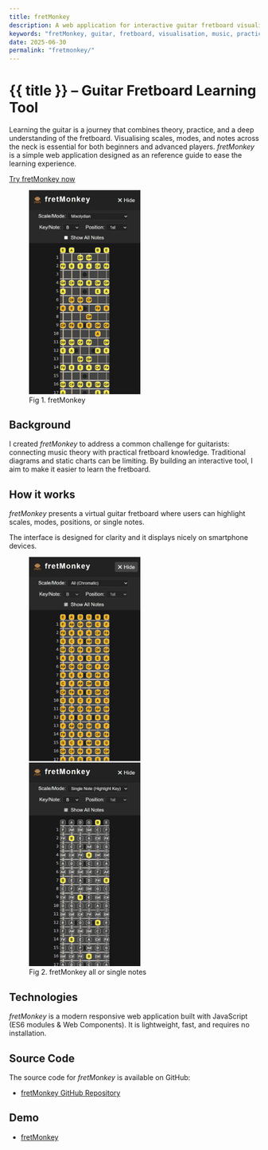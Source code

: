 ```yaml
---
title: fretMonkey
description: A web application for interactive guitar fretboard visualisation and practice.
keywords: "fretMonkey, guitar, fretboard, visualisation, music, practice"
date: 2025-06-30
permalink: "fretmonkey/"
---
```


# {{ title }} – Guitar Fretboard Learning Tool

Learning the guitar is a journey that combines theory, practice, and a deep understanding of the fretboard. Visualising scales, modes, and notes across the neck is essential for both beginners and advanced players. *fretMonkey* is a simple web application designed as an reference guide to ease the learning experience.

<a href="/app/fretmonkey/" class="action-button-primary">Try fretMonkey now</a>

<figure>
    <img src="/content-software/images/fretmonkey-mixolydian-b.webp" alt="fretmonkey Fretboard Visualisation" style="width:16em" />
    <figcaption>Fig 1. fretMonkey</figcaption>
</figure>

<div id="toc" class="table-of-contents"></div>

## Background

I created *fretMonkey* to address a common challenge for guitarists: connecting music theory with practical fretboard knowledge. Traditional diagrams and static charts can be limiting. By building an interactive tool, I aim to make it easier to learn the fretboard.

## How it works

*fretMonkey* presents a virtual guitar fretboard where users can highlight scales, modes, positions, or single notes.

The interface is designed for clarity and it displays nicely on smartphone devices.

<figure>
    <img src="/content-software/images/fretmonkey-notes-all.webp" alt="fretmonkey All Notes"  style="width:16em" />
    <img src="/content-software/images/fretmonkey-notes-b.webp" alt="fretmonkey B Notes"  style="width:16em" />
    <figcaption>Fig 2. fretMonkey all or single notes</figcaption>
</figure>

## Technologies

*fretMonkey* is a modern responsive web application built with JavaScript (ES6 modules & Web Components). It is lightweight, fast, and requires no installation.

## Source Code

The source code for *fretMonkey* is available on GitHub:

- [fretMonkey GitHub Repository](https://github.com/dclnbrght/fret-monkey)

## Demo

- [fretMonkey](/app/fretmonkey/)

<div id="comments" class="comments"></div>